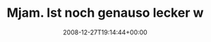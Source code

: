 ---
retweeted: false
source: <a href="http://twitter.com" rel="nofollow">Twitter Web Client</a>
entities:
  hashtags:
  - text: frueher
    indices:
    - '34'
    - '42'
  - text: 25c3
    indices:
    - '70'
    - '75'
  symbols: []
  user_mentions: []
  urls: []
display_text_range:
- '0'
- '75'
favorite_count: '0'
id_str: '1081168582'
truncated: false
retweet_count: '0'
id: '1081168582'
created_at: Sat Dec 27 19:14:44 +0000 2008
favorited: false
full_text: 'Mjam. Ist noch genauso lecker wie #frueher - jetzt mal wieder ab zum.
  #25c3'
lang: de
tags:
- frueher
- 25c3
- pesos:twitter
date: '2008-12-27T19:14:44+00:00'
src: https://twitter.com/bascht/status/1081168582
original_url: https://twitter.com/bascht/status/1081168582
type: twitter_tweet
text: 'Mjam. Ist noch genauso lecker wie #frueher - jetzt mal wieder ab zum. #25c3'
title: Mjam. Ist noch genauso lecker w

---